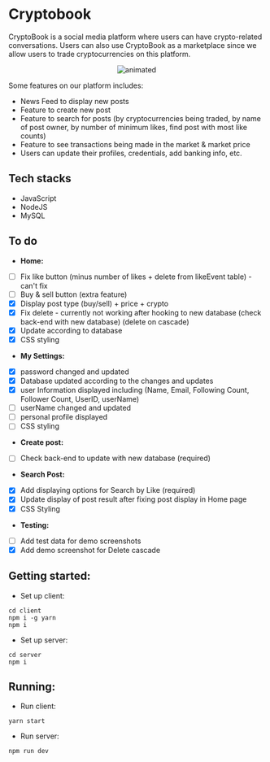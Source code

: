 ﻿# Cryptobook
CryptoBook is a social media platform where users can have crypto-related conversations. Users can also use CryptoBook as a marketplace since we allow users to trade cryptocurrencies on this platform. 

<p align="center">
  <img src="https://media3.giphy.com/media/ROUmr1YyIB2YeymFZx/giphy.gif" alt="animated" />
</p>

Some features on our platform includes:
- News Feed to display new posts
- Feature to create new post
- Feature to search for posts (by cryptocurrencies being traded, by name of post owner, by number of minimum likes, find post with most like counts)
- Feature to see transactions being made in the market & market price
- Users can update their profiles, credentials, add banking info, etc.

## Tech stacks
- JavaScript
- NodeJS
- MySQL

## To do

- **Home:** 
- [ ] Fix like button (minus number of likes + delete from likeEvent table) - can't fix
- [ ] Buy & sell button (extra feature)
- [x] Display post type (buy/sell) + price + crypto
- [x] Fix delete - currently not working after hooking to new database (check back-end with new database) (delete on cascade)
- [x] Update according to database
- [x] CSS styling

- **My Settings:** 
- [x] password changed and updated 
- [x] Database updated according to the changes and updates
- [x] user Information displayed including (Name, Email, Following Count, Follower Count, UserID, userName)
- [ ] userName changed and updated
- [ ] personal profile displayed
- [ ] CSS styling

- **Create post:**
- [ ] Check back-end to update with new database (required)

- **Search Post:**
- [x] Add displaying options for Search by Like (required)
- [x] Update display of post result after fixing post display in Home page
- [x] CSS Styling

- **Testing:**
- [ ] Add test data for demo screenshots
- [x] Add demo screenshot for Delete cascade

## Getting started:
- Set up client:
```
cd client
npm i -g yarn
npm i
```

- Set up server:
```
cd server
npm i
```

## Running:
- Run client:
```
yarn start
```
- Run server:
```
npm run dev
```
